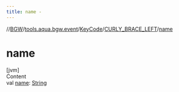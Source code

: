 ```yaml
---
title: name -
---
```

//[BGW](../../../../index.md)/[tools.aqua.bgw.event](../../index.md)/[KeyCode](../index.md)/[CURLY_BRACE_LEFT](index.md)/[name](name.md)



# name  
[jvm]  
Content  
val [name](name.md): [String](https://kotlinlang.org/api/latest/jvm/stdlib/kotlin/-string/index.html)  



